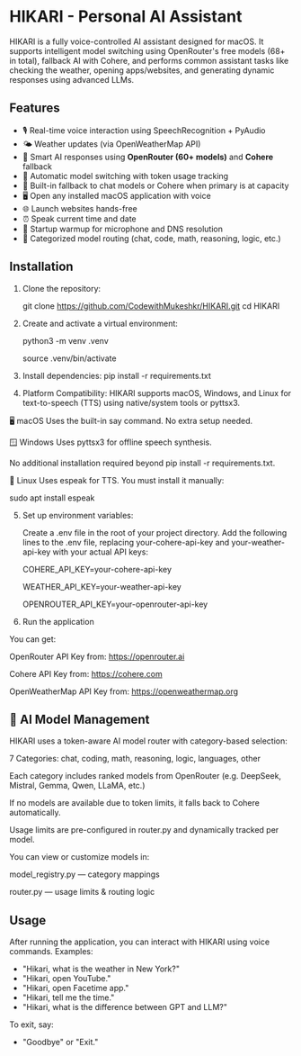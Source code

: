 # HIKARI - Personal AI Assistant

HIKARI is a fully voice-controlled AI assistant designed for macOS. It supports intelligent model switching using OpenRouter's free models (68+ in total), fallback AI with Cohere, and performs common assistant tasks like checking the weather, opening apps/websites, and generating dynamic responses using advanced LLMs.


## Features
- 🎙️ Real-time voice interaction using SpeechRecognition + PyAudio  
- 🌤️ Weather updates (via OpenWeatherMap API)  
- 🧠 Smart AI responses using **OpenRouter (60+ models)** and **Cohere** fallback  
- 📶 Automatic model switching with token usage tracking  
- 🔁 Built-in fallback to chat models or Cohere when primary is at capacity  
- 🖥️ Open any installed macOS application with voice  
- 🌐 Launch websites hands-free  
- ⏰ Speak current time and date  
- 🚀 Startup warmup for microphone and DNS resolution  
- 🧠 Categorized model routing (chat, code, math, reasoning, logic, etc.)

## Installation
1. Clone the repository:
   

   git clone https://github.com/CodewithMukeshkr/HIKARI.git
   cd HIKARI
   
2. Create and activate a virtual environment:

   python3 -m venv .venv
   
   source .venv/bin/activate
   
3. Install dependencies:
   pip install -r requirements.txt

4. Platform Compatibility:
   HIKARI supports macOS, Windows, and Linux for text-to-speech (TTS) using native/system tools or pyttsx3.

🖥️ macOS
Uses the built-in say command. No extra setup needed.

🪟 Windows
Uses pyttsx3 for offline speech synthesis.

No additional installation required beyond pip install -r requirements.txt.

🐧 Linux
Uses espeak for TTS. You must install it manually:

sudo apt install espeak

5. Set up environment variables:

   Create a .env file in the root of your project directory.
   Add the following lines to the .env file, replacing your-cohere-api-key and your-weather-api-key with your actual API keys:

   COHERE_API_KEY=your-cohere-api-key 

   WEATHER_API_KEY=your-weather-api-key

   OPENROUTER_API_KEY=your-openrouter-api-key

6. Run the application

You can get:

OpenRouter API Key from: https://openrouter.ai

Cohere API Key from: https://cohere.com

OpenWeatherMap API Key from: https://openweathermap.org


  ## 🧠 AI Model Management
HIKARI uses a token-aware AI model router with category-based selection:

7 Categories: chat, coding, math, reasoning, logic, languages, other

Each category includes ranked models from OpenRouter (e.g. DeepSeek, Mistral, Gemma, Qwen, LLaMA, etc.)

If no models are available due to token limits, it falls back to Cohere automatically.

Usage limits are pre-configured in router.py and dynamically tracked per model.

You can view or customize models in:

model_registry.py — category mappings

router.py — usage limits & routing logic

   ## Usage
After running the application, you can interact with HIKARI using voice commands. Examples:
- "Hikari, what is the weather in New York?"
- "Hikari, open YouTube."
- "Hikari, open Facetime app."
- "Hikari, tell me the time."
- "Hikari, what is the difference between GPT and LLM?"

To exit, say:
- "Goodbye" or "Exit."
